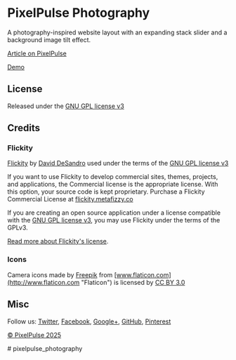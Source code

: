 # PixelPulse Photography 

A photography-inspired website layout with an expanding stack slider and a background image tilt effect.

[Article on PixelPulse](http://tympanus.net/pixelpulse/?p=23446)

[Demo](http://tympanus.net/Development/PhotographyWebsiteConcept/)

## License

Released under the [GNU GPL license v3](https://www.gnu.org/licenses/gpl-3.0.html)

## Credits 

### Flickity 
[Flickity](http://flickity.metafizzy.co/) by [David DeSandro](http://desandro.com/) used under the terms of the [GNU GPL license v3](https://www.gnu.org/licenses/gpl-3.0.html)

If you want to use Flickity to develop commercial sites, themes, projects, and applications, the Commercial license is the appropriate license. With this option, your source code is kept proprietary. Purchase a Flickity Commercial License at [flickity.metafizzy.co](http://flickity.metafizzy.co/#commerical-license)

If you are creating an open source application under a license compatible with the [GNU GPL license v3](https://www.gnu.org/licenses/gpl-3.0.html), you may use Flickity under the terms of the GPLv3.

[Read more about Flickity's license](http://flickity.metafizzy.co/license.html). 

### Icons 
Camera icons made by [Freepik](http://www.flaticon.com/authors/freepik "Freepik") from [www.flaticon.com](http://www.flaticon.com "Flaticon") is licensed by [CC BY 3.0](http://creativecommons.org/licenses/by/3.0/ "Creative Commons BY 3.0")

## Misc

Follow us: [Twitter](http://www.twitter.com/pixelpulse), [Facebook](http://www.facebook.com/pages/PixelPulse/159107397912), [Google+](https://plus.google.com/101095823814290637419), [GitHub](https://github.com/pixelpulse), [Pinterest](http://www.pinterest.com/pixelpulse/)

[© PixelPulse 2025](http://www.pixelpulse.com)


#   p i x e l p u l s e _ p h o t o g r a p h y  
 
